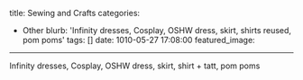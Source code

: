 title: Sewing and Crafts
categories:
  - Other
blurb: 'Infinity dresses, Cosplay, OSHW dress, skirt, shirts reused, pom poms'
tags: []
date: 1010-05-27 17:08:00
featured_image:
---
Infinity dresses, Cosplay, OSHW dress, skirt, shirt + tatt, pom poms